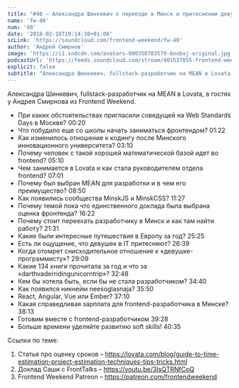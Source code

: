 ```yaml
---
title: "#40 – Александра Шинкевич о переезде в Минск и притеснении девушек в IT"
name: 'fw-40'
num: '40'
date: '2018-02-18T19:14:30+01:00'
scLink: 'https://soundcloud.com/frontend-weekend/fw-40'
author: 'Андрей Смирнов'
image: 'https://i1.sndcdn.com/avatars-000358703579-bnobxj-original.jpg'
podcastUrl: 'https://feeds.soundcloud.com/stream/401537055-frontend-weekend-fw-40.m4a'
explicit: false
subtitle: "Александра Шинкевич, fullstack-разработчик на MEAN в Lovata, в гостях у Андрея Смирнова из Frontend Weekend. "
---
```

Александра Шинкевич, fullstack-разработчик на MEAN в Lovata, в гостях у Андрея Смирнова из Frontend Weekend. 

- При каких обстоятельствах пригласили соведущей на Web Standards Days в Москве? <timecode sec="20">00:20</timecode>
- Что побудило еще со школы начать заниматься фронтендом? <timecode sec="82">01:22</timecode>
- Как изменилось отношение к кодингу после Минского инновационного университета? <timecode sec="190">03:10</timecode>
- Почему человек с такой хорошей математической базой идет во frontend? <timecode sec="310">05:10</timecode>
- Чем занимается в Lovata и как стала руководителем отдела frontend? <timecode sec="421">07:01</timecode>
- Почему был выбран MEAN для разработки и в чем его преимущество? <timecode sec="530">08:50</timecode>
- Как появились сообщества MinskJS и MinskCSS? <timecode sec="687">11:27</timecode>
- Почему темой пока что единственного доклада была выбрана оценка фронтенда? <timecode sec="982">16:22</timecode>
- Почему стоит переехать разработчику в Минск и как там найти работу? <timecode sec="1291">21:31</timecode>
- Какие были интересные путешествия в Европу за год? <timecode sec="1525">25:25</timecode>
- Есть ли ощущение, что девушек в IT притесняют? <timecode sec="1599">26:39</timecode>
- Когда отомрет снисходительное отношение к «девушке-программисту»? <timecode sec="1749">29:09</timecode>
- Какие 134 книги прочитала за год и что за «darthvaderridingunicorntrip»? <timecode sec="1968">32:48</timecode>
- Кем бы хотела быть, если бы не стала разработчиком? <timecode sec="2080">34:40</timecode>
- Как появился никнейм neesoglasnaja? <timecode sec="2150">35:50</timecode>
- React, Angular, Vue или Ember? <timecode sec="2230">37:10</timecode>
- Какая справедливая зарплата для frontend-разработчика в Минске? <timecode sec="2293">38:13</timecode>
- Готовим вместе с frontend-разработчиком <timecode sec="2368">39:28</timecode>
- Больше времени уделяйте развитию soft skills! <timecode sec="2435">40:35</timecode>

Ссылки по теме:
1) Статья про оценку сроков – https://lovata.com/blog/guide-to-time-estimation-project-estimation-techniques-tips-tricks.html
2) Доклад Саши с FrontTalks – https://youtu.be/3IsQTRNfCoQ
3) Frontend Weekend Patreon – https://patreon.com/frontendweekend
